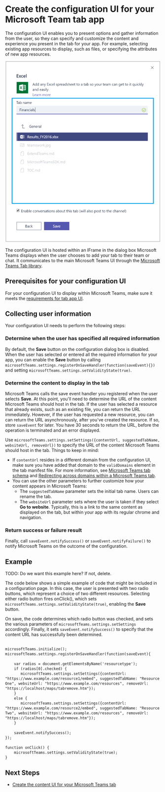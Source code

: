 ﻿# Create the configuration UI for your Microsoft Team tab app

The configuration UI enables you to present options and gather information from the user, so they can specify and customize the content and experience you present in the tab for your app. For example, selecting existing app resources to display, such as files, or specifying the attributes of new app resources.

!["Screenshot of the configuration UI for an Excel spreadsheet tab"](images/tab_configui.png)

The configuration UI is hosted within an IFrame in the dialog box Microsoft Teams displays when the user chooses to add your tab to their team or chat. It communicates to the main Microsoft Teams UI through the [Microsoft Teams Tab library](https://teamspacewusprodms.blob.core.windows.net/tabframework/0.2/MicrosoftTeams.js).

## Prerequisites for your configuration UI

For your configuration UI to display within  Microsoft Teams, make sure it meets the [requirements for tab app UI](gettingstarted.md#prerequisites-for-your-tabs-app-ui).

## Collecting user information 

Your configuration UI needs to perform the following steps:  

### Determine when the user has specified all required information
 
By default, the **Save** button on the configuration dialog box is disabled. When the user has selected or entered all the required information for your app, you can enable the **Save** button by calling ```microsoftTeams.settings.registerOnSaveHandler(function(saveEvent){})``` and setting ```microsoftTeams.settings.setValidityState(true)```.   

### Determine the content to display in the tab

Microsoft Teams calls the save event handler you registered when the user selects **Save**. At this point, you'll need to determine the URL of the content Microsoft Teams should host in the tab. If the user has selected a resource that already exists, such as an existing file, you can return the URL immediately. However, if the user has requested a new resource, you can can return the URL asynchronously, after you've created the resource.  If so, store ```saveEvent``` for later.  You have 30 seconds to return the URL, before the operation is terminated and an error displayed.

Use ```microsoftTeams.settings.setSettings({contentUrl, suggestedTabName, websiteUrl, removeUrl})``` to specify the URL of the content Microsoft Teams should host in the tab. Things to keep in mind:

* If ```contentUrl``` resides in a different domain from the configuration UI, make sure you have added that domain to the ```validDomains``` element in the tab manifest file. For more information, see [Microsoft Teams tab schema](tab_schema.md) and [Redirecting across domains within a Microsoft Teams tab](crossdomain.md).
*  You can use the other parameters to further customize how your content appears in Microsoft Teams:
	*  The ```suggestedTabName``` parameter sets the initial tab name. Users can rename the tab.
	*  The ```websiteUrl``` parameter sets where the user is taken if they select **Go to website**. Typically, this is a link to the same content as displayed on the tab, but within your app with its regular chrome and navigation.

### Return success or failure result

Finally, call ```saveEvent.notifySuccess()``` or ```saveEvent.notifyFailure()``` to notify Microsoft Teams on the outcome of the configuration.

## Example

TODO: Do we want this example here? If not, delete.

The code below shows a simple example of code that might be included in a configuration page. In this case, the user is presented with two radio buttons, which represent a choice of two different resources. Selecting either radio button fires onClick(), which sets ```microsoftTeams.settings.setValidityState(true)```, enabling the **Save** button.

On save, the code determines which radio button was checked, and sets the various parameters of ```microsoftTeams.settings.setSettings``` accordingly. Finally, it sets ```saveEvent.notifySuccess()``` to specify that the content URL has successfully been determined.

```

microsoftTeams.initialize();
microsoftTeams.settings.registerOnSaveHandler(function(saveEvent){
 	  
    var radios = document.getElementsByName('resourcetype');
  	if (radios[0].checked) {
       microsoftTeams.settings.setSettings({contentUrl: "https://www.example.com/resource1/embed", suggestedTabName: "Resource One", websiteUrl: "https://www.example.com/resources", removeUrl: "https://localhost/maps/tabremove.htm"});
  	}
    else {
       microsoftTeams.settings.setSettings({contentUrl: "https://www.example.com/resource2/embed", suggestedTabName: "Resource Two", websiteUrl: "https://www.example.com/resources", removeUrl: "https://localhost/maps/tabremove.htm"});
    }
    
    saveEvent.notifySuccess();
});
 
function onClick() {
    microsoftTeams.settings.setValidityState(true);
}

```

## Next Steps

* [Create the content UI for your Microsoft Teams tab](createtabcontent.md)

